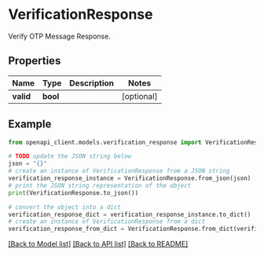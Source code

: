 # VerificationResponse

Verify OTP Message Response.

## Properties

Name | Type | Description | Notes
------------ | ------------- | ------------- | -------------
**valid** | **bool** |  | [optional] 

## Example

```python
from openapi_client.models.verification_response import VerificationResponse

# TODO update the JSON string below
json = "{}"
# create an instance of VerificationResponse from a JSON string
verification_response_instance = VerificationResponse.from_json(json)
# print the JSON string representation of the object
print(VerificationResponse.to_json())

# convert the object into a dict
verification_response_dict = verification_response_instance.to_dict()
# create an instance of VerificationResponse from a dict
verification_response_from_dict = VerificationResponse.from_dict(verification_response_dict)
```
[[Back to Model list]](../README.md#documentation-for-models) [[Back to API list]](../README.md#documentation-for-api-endpoints) [[Back to README]](../README.md)


